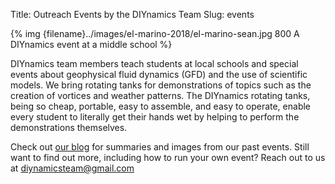 Title: Outreach Events by the DIYnamics Team
Slug: events

{% img {filename}../images/el-marino-2018/el-marino-sean.jpg 800 A DIYnamics event at a middle school %}

DIYnamics team members teach students at local schools and special
events about geophysical fluid dynamics (GFD) and the use of
scientific models.  We bring rotating tanks for demonstrations of
topics such as the creation of vortices and weather patterns.  The
DIYnamics rotating tanks, being so cheap, portable, easy to assemble,
and easy to operate, enable every student to literally get their hands
wet by helping to perform the demonstrations themselves.

Check out [our blog](/blog.html) for summaries and images
from our past events.  Still want to find out more, including how to
run your own event?  Reach out to us at
[diynamicsteam@gmail.com](mailto:diynamicsteam@gmail.com)
